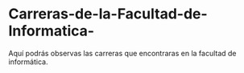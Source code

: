 # Carreras-de-la-Facultad-de-Informatica-
Aquí podrás observas las carreras que  encontraras en la facultad de informática. 

